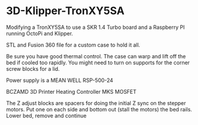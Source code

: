 # 3D-Klipper-TronXY5SA

Modifying a TronXY5SA to use a SKR 1.4 Turbo board and a Raspberry PI running OctoPi and Klipper.

STL and Fusion 360 file for a custom case to hold it all.

Be sure you have good thermal control.  The case can warp and lift off the bed if cooled too rapidly.  You might need to turn on supports for the corner screw blocks for a lid.

Power supply is a MEAN WELL RSP-500-24

BCZAMD 3D Printer Heating Controller MKS MOSFET

The Z adjust blocks are spacers for doing the initial Z sync on the stepper motors.  Put one on each side and bottom out (stall the motors) the bed rails.  Lower bed, remove and continue 
